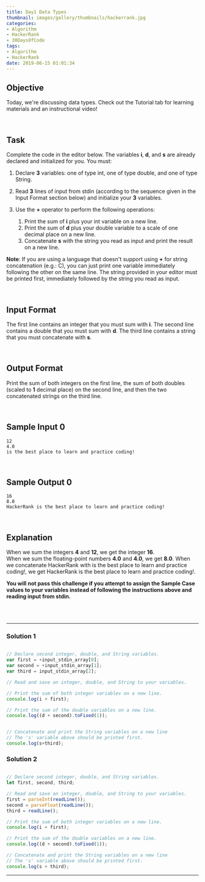 ```yaml
---
title: Day1 Data Types
thumbnail: images/gallery/thumbnails/hackerrank.jpg
categories:
- Algorithm
- HackerRank
- 30DaysOfCode
tags:
- Algorithm
- HackerRank
date: 2019-06-15 01:01:34
---
```


## Objective

Today, we're discussing data types. Check out the Tutorial tab for learning materials and an instructional video!

<br/>
<!-- more -->

## Task

Complete the code in the editor below. The variables **i**, **d**, and **s** are already declared and initialized for you. You must:

1. Declare **3** variables: one of type int, one of type double, and one of type String.
2. Read **3** lines of input from stdin (according to the sequence given in the Input Format section below) and initialize your **3** variables.
3. Use the **+** operator to perform the following operations: 

    1. Print the sum of **i** plus your int variable on a new line.
    2. Print the sum of **d** plus your double variable to a scale of one decimal place on a new line.
    3. Concatenate **s** with the string you read as input and print the result on a new line.

**Note**: If you are using a language that doesn't support using **+** for string concatenation (e.g.: C), you can just print one variable immediately following the other on the same line. The string provided in your editor must be printed first, immediately followed by the string you read as input.

<br/>

## Input Format

The first line contains an integer that you must sum with **i**. 
The second line contains a double that you must sum with **d**. 
The third line contains a string that you must concatenate with **s**.

<br/>

## Output Format

Print the sum of both integers on the first line, the sum of both doubles (scaled to **1** decimal place) on the second line, and then the two concatenated strings on the third line.

<br/>

## Sample Input 0

```
12
4.0
is the best place to learn and practice coding!
```

<br/>

## Sample Output 0

```
16
8.0
HackerRank is the best place to learn and practice coding!
```

<br/>

## Explanation

When we sum the integers **4** and **12**, we get the integer **16**.<br/> 
When we sum the floating-point numbers **4.0** and **4.0**, we get **8.0**. 
When we concatenate HackerRank with is the best place to learn and practice coding!, we get HackerRank is the best place to learn and practice coding!.

**You will not pass this challenge if you attempt to assign the Sample Case values to your variables instead of following the instructions above and reading input from stdin.**

<br/>
<br/>

---

### Solution 1

```javascript

// Declare second integer, double, and String variables.
var first = +input_stdin_array[0];
var second = +input_stdin_array[1];
var third = input_stdin_array[2];

// Read and save an integer, double, and String to your variables.

// Print the sum of both integer variables on a new line.
console.log(i + first);

// Print the sum of the double variables on a new line.
console.log((d + second).toFixed(1));


// Concatenate and print the String variables on a new line
// The 's' variable above should be printed first.
console.log(s+third);


```

### Solution 2

```javascript

// Declare second integer, double, and String variables.
let first, second, third;

// Read and save an integer, double, and String to your variables.
first = parseInt(readLine());
second = parseFloat(readLine());
third = readLine();

// Print the sum of both integer variables on a new line.
console.log(i + first);

// Print the sum of the double variables on a new line.
console.log((d + second).toFixed(1));

// Concatenate and print the String variables on a new line
// The 's' variable above should be printed first.
console.log(s + third);
```

---

